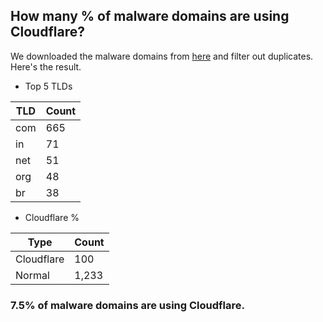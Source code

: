 ## How many % of malware domains are using Cloudflare?


We downloaded the malware domains from [here](https://urlhaus.abuse.ch) and filter out duplicates.
Here's the result.


[//]: # (start replacement)


- Top 5 TLDs

| TLD | Count |
| --- | --- |
| com | 665 |
| in | 71 |
| net | 51 |
| org | 48 |
| br | 38 |


- Cloudflare %

| Type | Count |
| --- | --- |
| Cloudflare | 100 |
| Normal | 1,233 |


### 7.5% of malware domains are using Cloudflare.